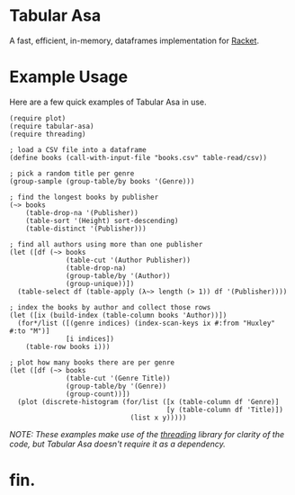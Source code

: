 # Tabular Asa

A fast, efficient, in-memory, dataframes implementation for [Racket][racket].

# Example Usage

Here are a few quick examples of Tabular Asa in use.

```racket
(require plot)
(require tabular-asa)
(require threading)

; load a CSV file into a dataframe
(define books (call-with-input-file "books.csv" table-read/csv))

; pick a random title per genre
(group-sample (group-table/by books '(Genre)))

; find the longest books by publisher
(~> books 
    (table-drop-na '(Publisher))
    (table-sort '(Height) sort-descending)
    (table-distinct '(Publisher)))

; find all authors using more than one publisher
(let ([df (~> books
              (table-cut '(Author Publisher))
              (table-drop-na)
              (group-table/by '(Author))
              (group-unique))])
  (table-select df (table-apply (λ~> length (> 1)) df '(Publisher))))

; index the books by author and collect those rows
(let ([ix (build-index (table-column books 'Author))])
  (for*/list ([(genre indices) (index-scan-keys ix #:from "Huxley" #:to "M")]
              [i indices])
    (table-row books i)))

; plot how many books there are per genre
(let ([df (~> books
              (table-cut '(Genre Title))
              (group-table/by '(Genre))
              (group-count))])
  (plot (discrete-histogram (for/list ([x (table-column df 'Genre)]
                                       [y (table-column df 'Title)])
                              (list x y)))))
```

_NOTE: These examples make use of the [threading][threading] library for clarity of the code, but Tabular Asa doesn't require it as a dependency._

# fin.

[racket]: https://racket-lang.org/
[threading]: https://pkgs.racket-lang.org/package/threading
